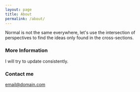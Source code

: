 ```yaml
---
layout: page
title: About
permalink: /about/
---
```


Normal is not the same everywhere, let's use the intersection of perspectives to find the ideas only found in the cross-sections. 

### More Information

I will try to update consistently. 
### Contact me

[email@domain.com](mailto:email@domain.com)